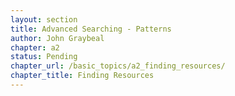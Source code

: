 ```yaml
---
layout: section
title: Advanced Searching - Patterns
author: John Graybeal
chapter: a2
status: Pending
chapter_url: /basic_topics/a2_finding_resources/
chapter_title: Finding Resources
---
```

